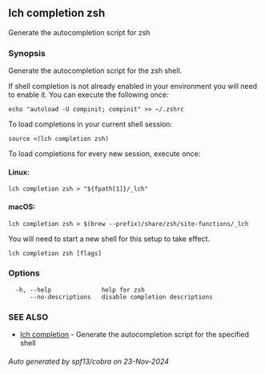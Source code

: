 ## lch completion zsh

Generate the autocompletion script for zsh

### Synopsis

Generate the autocompletion script for the zsh shell.

If shell completion is not already enabled in your environment you will need
to enable it.  You can execute the following once:

	echo "autoload -U compinit; compinit" >> ~/.zshrc

To load completions in your current shell session:

	source <(lch completion zsh)

To load completions for every new session, execute once:

#### Linux:

	lch completion zsh > "${fpath[1]}/_lch"

#### macOS:

	lch completion zsh > $(brew --prefix)/share/zsh/site-functions/_lch

You will need to start a new shell for this setup to take effect.


```
lch completion zsh [flags]
```

### Options

```
  -h, --help              help for zsh
      --no-descriptions   disable completion descriptions
```

### SEE ALSO

* [lch completion](lch_completion.md)	 - Generate the autocompletion script for the specified shell

###### Auto generated by spf13/cobra on 23-Nov-2024
